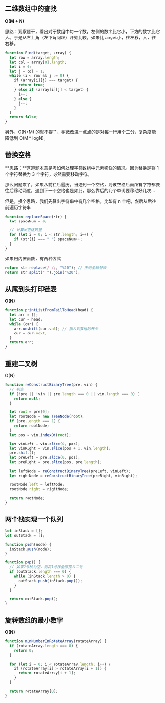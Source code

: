 ## 二维数组中的查找

**O(M + N)**

思路：观察题干，看出对于数组中每一个数，左侧的数字比它小，下方的数字比它大。于是从右上角（左下角同理）开始比较，如果比`target`小，往左移，大，往右移。

```javascript
function Find(target, array) {
  let row = array.length;
  let col = array[0].length;
  let i = 0;
  let j = col - 1;
  while (i < row && j >= 0) {
    if (array[i][j] === target) {
      return true;
    } else if (array[i][j] < target) {
      i++;
    } else {
      j--;
    }
  }
  return false;
}
```

另外，O(N*M) 的就不提了，稍微改进一点点的是对每一行用个二分，复杂度能降低到 O(M * logN)。

## 替换空格

**思路：**这道题本意是考如何处理字符数组中元素移位的情况。因为替换是将 1 个字符替换为 3 个字符，必然需要移动字符。

那么问题来了，如果从前往后遍历，当遇到一个空格，则该空格后面所有字符都要往后移动两位，遇到下一个空格也是如此，那么靠后的几个单词要移动好几次...

但是，换个思路，我们先算出字符串中有几个空格，比如有 n 个吧，然后从后往前遍历字符串

```javascript
function replaceSpace(str) {
  let spaceNum = 0;

  // 计算出空格数量
  for (let i = 0; i < str.length; i++) {
    if (str[i] === " ") spaceNum++;
  }
}
```

如果用内置函数，有两种方式

```javascript
return str.replace(/ /g, "%20"); // 正则全局替换
return str.split(" ").join("%20");
```

## 从尾到头打印链表

**O(N)**

```javascript
function printListFromTailToHead(head) {
  let arr = [];
  let cur = head;
  while (cur) {
    arr.unshift(cur.val); // 插入到数组的开头
    cur = cur.next;
  }
  return arr;
}
```

## 重建二叉树

O(N)

```javascript
function reConstructBinaryTree(pre, vin) {
  // 判空
  if (!pre || !vin || pre.length === 0 || vin.length === 0) {
    return null;
  }

  let root = pre[0];
  let rootNode = new TreeNode(root);
  if (pre.length === 1) {
    return rootNode;
  }
  let pos = vin.indexOf(root);

  let vinLeft = vin.slice(0, pos);
  let vinRight = vin.slice(pos + 1, vin.length);
  pre.shift();
  let preLeft = pre.slice(0, pos);
  let preRight = pre.slice(pos, pre.length);

  let leftNode = reConstructBinaryTree(preLeft, vinLeft);
  let rightNode = reConstructBinaryTree(preRight, vinRight);

  rootNode.left = leftNode;
  rootNode.right = rightNode;

  return rootNode;
}
```

## 两个栈实现一个队列

```javascript
let inStack = [];
let outStack = [];

function push(node) {
  inStack.push(node);
}

function pop() {
  // 如果2号栈为空，则将1号栈全部推入二号
  if (outStack.length === 0) {
    while (inStack.length > 0) {
      outStack.push(inStack.pop());
    }
  }

  return outStack.pop();
}
```

## 旋转数组的最小数字

**O(N)**

```javascript
function minNumberInRotateArray(rotateArray) {
  if (rotateArray.length === 0) {
    return 0;
  }

  for (let i = 0; i < rotateArray.length; i++) {
    if (rotateArray[i] > rotateArray[i + 1]) {
      return rotateArray[i + 1];
    }
  }

  return rotateArray[0];
}
```
